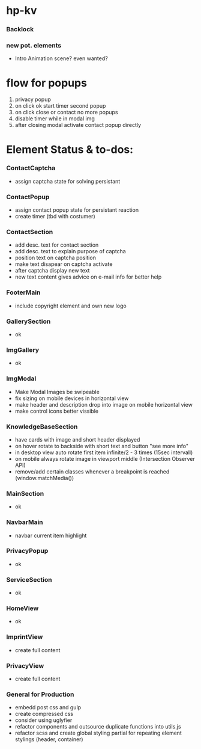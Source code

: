 # hp-kv

### Backlock

### new pot. elements

- Intro Animation scene? even wanted?

# flow for popups

1. privacy popup
2. on click ok start timer second popup
3. on click close or contact no more popups
4. disable timer while in modal img
5. after closing modal activate contact popup directly

# Element Status & to-dos:

### ContactCaptcha

- assign captcha state for solving persistant

### ContactPopup

- assign contact popup state for persistant reaction
- create timer (tbd with costumer)

### ContactSection

- add desc. text for contact section
- add desc. text to explain purpose of captcha
- position text on captcha position
- make text disapear on captcha activate
- after captcha display new text
- new text content gives advice on e-mail info for better help

### FooterMain

- include copyright element and own new logo

### GallerySection

- ok

### ImgGallery

- ok

### ImgModal

- Make Modal Images be swipeable
- fix sizing on mobile devices in horizontal view
- make header and description drop into image on mobile horizontal view
- make control icons better vissible

### KnowledgeBaseSection

- have cards with image and short header displayed
- on hover rotate to backside with short text and button "see more info"
- in desktop view auto rotate first item infinite/2 - 3 times (15sec intervall)
- on mobile always rotate image in viewport middle (Intersection Observer API)
- remove/add certain classes whenever a breakpoint is reached (window.matchMedia())

### MainSection

- ok

### NavbarMain

- navbar current item highlight

### PrivacyPopup

- ok

### ServiceSection

- ok

### HomeView

- ok

### ImprintView

- create full content

### PrivacyView

- create full content

### General for Production

- embedd post css and gulp
- create compressed css
- consider using uglyfier
- refactor components and outsource duplicate functions into utils.js
- refactor scss and create global styling partial for repeating element stylings (header, container)
